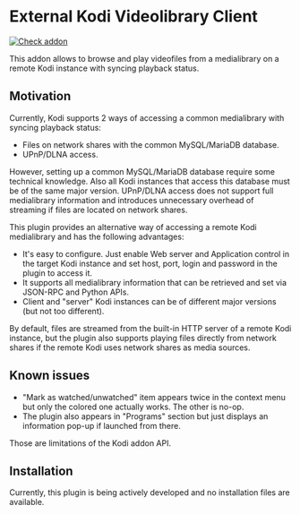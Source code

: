 # External Kodi Videolibrary Client

[![Check addon](https://github.com/romanvm/kodi.external.library/actions/workflows/check-addon.yml/badge.svg)](https://github.com/romanvm/kodi.external.library/actions/workflows/check-addon.yml)

This addon allows to browse and play videofiles from a medialibrary on a remote Kodi instance with syncing playback status.

## Motivation

Currently, Kodi supports 2 ways of accessing a common medialibrary with syncing playback status:

- Files on network shares with the common MySQL/MariaDB database.
- UPnP/DLNA access.

However, setting up a common MySQL/MariaDB database require some technical knowledge.
Also all Kodi instances that access this database must be of the same major version.
UPnP/DLNA access does not support full medialibrary information and introduces unnecessary overhead
of streaming if files are located on network shares.

This plugin provides an alternative way of accessing a remote Kodi medialibrary and
has the following advantages:

- It's easy to configure. Just enable Web server and Application control in the target Kodi instance
  and set host, port, login and password in the plugin to access it.
- It supports all medialibrary information that can be retrieved and set via JSON-RPC and Python APIs.
- Client and "server" Kodi instances can be of different major versions (but not too different).

By default, files are streamed from the built-in HTTP server of a remote Kodi instance,
but the plugin also supports playing files directly from network shares if the remote Kodi uses 
network shares as media sources.

## Known issues

- "Mark as watched/unwatched" item appears twice in the context menu but only
  the colored one actually works. The other is no-op.
- The plugin also appears in "Programs" section but just displays an information pop-up
  if launched from there.

Those are limitations of the Kodi addon API.

## Installation

Currently, this plugin is being actively developed and no installation files are available.
